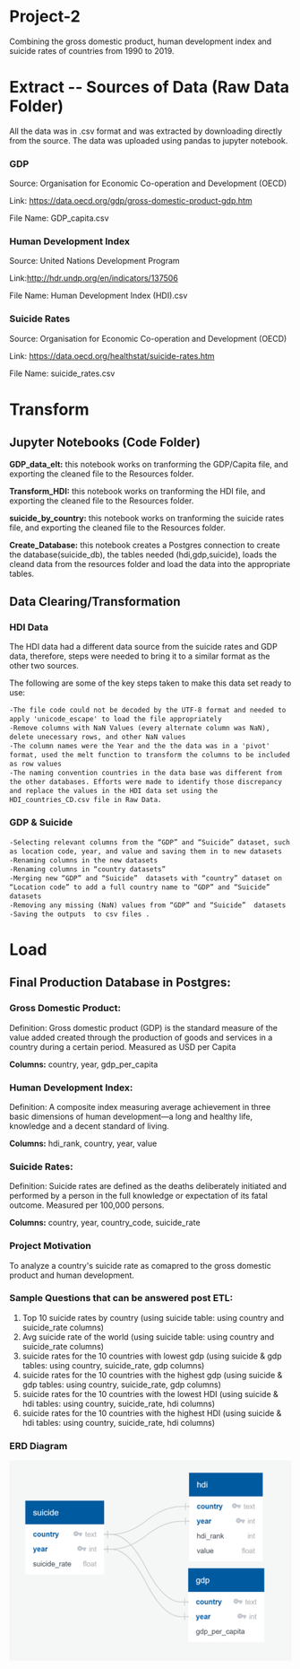 # Project-2

Combining the gross domestic product, human development index and suicide rates of countries from 1990 to 2019.

# Extract -- Sources of Data (Raw Data Folder)

All the data was in .csv format and was extracted by downloading directly from the source. The data was uploaded using pandas to jupyter notebook.

  ### GDP 
  Source: Organisation for Economic Co-operation and Development (OECD) 

  Link: https://data.oecd.org/gdp/gross-domestic-product-gdp.htm

  File Name: GDP_capita.csv

  ### Human Development Index
  Source: United Nations Development Program

  Link:http://hdr.undp.org/en/indicators/137506

  File Name: Human Development Index (HDI).csv

  ### Suicide Rates
  Source: Organisation for Economic Co-operation and Development (OECD) 

  Link: https://data.oecd.org/healthstat/suicide-rates.htm

  File Name: suicide_rates.csv


# Transform

## Jupyter Notebooks (Code Folder)
**GDP_data_elt:** this notebook works on tranforming the GDP/Capita file, and exporting the cleaned file to the Resources folder.

**Transform_HDI:** this notebook works on tranforming the HDI file, and exporting the cleaned file to the Resources folder.

**suicide_by_country:** this notebook works on tranforming the suicide rates file, and exporting the cleaned file to the Resources folder.

**Create_Database:** this notebook creates a Postgres connection to create the database(suicide_db), the tables needed (hdi,gdp,suicide), loads the cleand data from the resources folder and load the data into the appropriate tables.

## Data Clearing/Transformation

### HDI Data
The HDI data had a different data source from the suicide rates and GDP data, therefore, steps were needed to bring it to a similar format as the other two sources. 

The following are some of the key steps taken to make this data set ready to use:

    -The file code could not be decoded by the UTF-8 format and needed to apply 'unicode_escape' to load the file appropriately
    -Remove columns with NaN Values (every alternate column was NaN), delete unecessary rows, and other NaN values
    -The column names were the Year and the the data was in a 'pivot' format, used the melt function to transform the columns to be included as row values
    -The naming convention countries in the data base was different from the other databases. Efforts were made to identify those discrepancy and replace the values in the HDI data set using the HDI_countries_CD.csv file in Raw Data.

### GDP & Suicide
    -Selecting relevant columns from the “GDP” and “Suicide” dataset, such as location code, year, and value and saving them in to new datasets
    -Renaming columns in the new datasets
    -Renaming columns in “country datasets”
    -Merging new “GDP” and “Suicide”  datasets with “country” dataset on “Location code” to add a full country name to “GDP” and “Suicide”   datasets
    -Removing any missing (NaN) values from “GDP” and “Suicide”  datasets
    -Saving the outputs  to csv files .

# Load 

## Final Production Database in Postgres: 

### Gross Domestic Product:

Definition: Gross domestic product (GDP) is the standard measure of the value added created through the production of goods and services in a country during a certain period.
Measured as USD per Capita

**Columns:** country, year, gdp_per_capita

### Human Development Index:

Definition: A composite index measuring average achievement in three basic dimensions of human development—a long and healthy life, knowledge and a decent standard of living.

**Columns:** hdi_rank, country, year, value

### Suicide Rates:
Definition: Suicide rates are defined as the deaths deliberately initiated and performed by a person in the full knowledge or expectation of its fatal outcome.
Measured per 100,000 persons.

**Columns:** country, year, country_code, suicide_rate

### Project Motivation

To analyze a country's suicide rate as comapred to the gross domestic product and human development.

### Sample Questions that can be answered post ETL:

1. Top 10 suicide rates by country (using suicide table: using country and suicide_rate columns)
2. Avg suicide rate of the world (using suicide table: using country and suicide_rate columns)
3. suicide rates for the 10 countries with lowest gdp (using suicide & gdp tables: using country, suicide_rate, gdp columns)
4. suicide rates for the 10 countries with the highest gdp (using suicide & gdp tables: using country, suicide_rate, gdp columns)
5. suicide rates for the 10 countries with the lowest HDI (using suicide & hdi tables: using country, suicide_rate, hdi columns)
6. suicide rates for the 10 countries with the highest HDI (using suicide & hdi tables: using country, suicide_rate, hdi columns)


### ERD Diagram

![ERD Diagram](./ERD.PNG)


